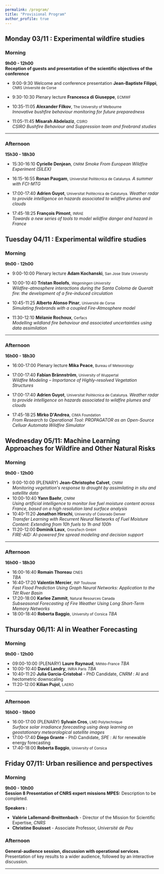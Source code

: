 ```yaml
---
permalink: /program/
title: "Provisional Program"
author_profile: true
---
```

## Monday 03/11 : Experimental wildfire studies

### Morning
**9h00 - 12h00**  
**Reception of guests and presentation of the scientific objectives of the conference**

- 9:00-9:30 Welcome and conference presentation   **Jean-Baptiste Filippi**, <small>CNRS Université de Corse</small>  

- 9:30-10:30 Plenary lecture   **Francesca di Giuseppe**, <small>ECMWF</small>    

- 10:35-11:05 **Alexander Filkov**, <small>The University of Melbourne</small>    
      *Innovative bushfire behaviour monitoring for future preparedness*

- 11:05-11:45 **Misarah Abdelaziz**, <small>CSIRO</small>    
      *CSIRO Bushfire Behaviour and Suppression team and firebrand studies*

---
### Afternoon
**15h30 - 18h30**
- 15:30-16:10 **Cyrielle Denjean**, <small>CNRM</small>
      *Smoke From European Wildfire Experiment (SILEX)*

- 16:15-16:55 **Ronan Paugam**, <small>Universitat Politècnica de Catalunya.</small>
      *A summer with FCI-MTG*

- 17:00-17:40 **Adrien Guyot**, <small>Universitat Politècnica de Catalunya.</small>
      *Weather radar to provide intelligence on hazards associated to wildfire plumes and clouds*

- 17:45-18:25 **François Pimont**, <small>INRAE</small>    
      *Towards a new series of tools to model wildfire danger and hazard in France*


## Tuesday 04/11 : Experimental wildfire studies

### Morning
**9h00 - 12h00**  

- 9:00-10:00 Plenary lecture **Adam Kochanski**, <small>San Jose State University </small>  

- 10:00-10:40 **Tristan Roelofs**,  <small>*Wageningen University*</small>   
        *Wildfire-atmosphere interactions during the Santa Coloma de Queralt fire: the development of a fire-induced circulation*

- 10:45-11:25 **Alberto Alonso Pinar**,  <small>Université de Corse</small>   
        *Simulating firebrands with a coupled Fire-Atmosphere model* 

- 11:30-12:10 **Mélanie Rochoux**, <small>Cerfacs</small>    
      *Modelling wildland fire behaviour and associated uncertainties using data assimilation*
---
### Afternoon
**16h00 - 18h30**
- 16:00-17:00 Plenary lecture **Mika Peace**, <small>Bureau of Meteorology</small>  

- 17:00-17:40 **Fabian Brännström**,  <small>University of Wuppertal</small>   
  *Wildfire Modeling – Importance of Highly-resolved Vegetation Structures* 

- 17:00-17:40 **Adrien Guyot**, <small>Universitat Politècnica de Catalunya.</small>
      *Weather radar to provide intelligence on hazards associated to wildfire plumes and clouds*

- 17:45-18:25 **Mirko D'Andrea**,  <small>CIMA Foundation</small>     
    *From Research to Operational Tool: PROPAGATOR as an Open-Source Celluar Automata Wildfire Simulator*

## Wednesday 05/11: Machine Learning Approaches for Wildfire and Other Natural Risks

### Morning
**9h00 - 12h00**  
<!--**Session 4 : AI approaches for wildfire prediction** *(Chair: ?)*  
 The session will be dedicated to discussing recent applications and innovations pathways in the prevention of wildfire risk through AI.-->

- 9:00-10:00 (PLENARY)   **Jean-Christophe Calvet**, <small>CNRM</small>    
      *Monitoring vegetation's response to drought by assimilating in situ and satellite data*
- 10:00-10:40   **Yann Baehr**, <small>CNRM</small>     
    *Using artificial intelligence to monitor live fuel moisture content across France, based on a high resolution land surface analysis*
- 10:40-11:20 **Jonathon Hirschi**,  <small>University of Colorado Denver</small>   
    *Transfer Learning with Recurrent Neural Networks of Fuel Moisture Content: Extending from 10h fuels to 1h and 100h*
- 11:20-12:00  **Dominik Laux**, <small>OroraTech GmbH</small>     
    *FIRE-AID: AI-powered fire spread modeling and decision support*
---

### Afternoon
**16h00 - 18h30**  
<!-- **Session 5 : AI for the prevention of extreme events and resource management** *(Chair: )*  
This session will focus on recent applications of AI and research perspectives regarding the prediction of extreme weather events and improved risk prevention.-->
-  16:00-16:40 **Romain Thoreau**  <small>CNES</small>   
    *TBA* 
-  16:40-17:20 **Valentin Mercier**, <small>INP Toulouse</small>    
    *Fast Flood Prediction Using Graph Neural Networks: Application to the Têt River Basin*
-  17:20-18:00 **Karlee Zammit**,  <small>Natural Resources Canada</small>   
    *Subseasonal Forecasting of Fire Weather Using Long Short-Term Memory Networks* 
-  18:00-18:40 **Roberta Baggio**,  <small>University of Corsica</small>
    *TBA*
## Thursday 06/11: AI in Weather Forecasting

### Morning
**9h00 - 12h00**  
<!--**Session 6 : AI innovations in weather Forecasting** *(Chair: ?)*  
 This session aims to provide a global perspective on the recent rise of AI methods in various aspects of weather forecasting.-->

- 09:00-10:00 (PLENARY) **Laure Raynaud**, <small>Météo-France</small>   *TBA*
- 10:00-10:40 **David Landry**, <small>INRIA Paris</small>     *TBA*
- 10:40-11:20 **Julia Garcia-Cristobal** - PhD Candidate, *CNRM* : AI and hectometric downscaling
- 11:20-12:00 **Kilian Pujol**, <small>LAERO</small> 
---

### Afternoon
**16h00 - 19h00**  
<!-- **Session 7 : Weather downscaling and nowcasting** *(Chair: ?)*  
This session will explore some recent and on-going applications of AI in nowcasting and super-resolution of meteorological data. -->
- 16:00-17:00 (PLENARY) **Sylvain Cros**, <small>LMD Polytechnique</small>   
    *Surface solar irradiance forecasting using deep learning on geostationary meteorological satellite images*
- 17:00-17:40 **Diego Grante** - PhD Candidate, *SPE* : AI for renewable energy forecasting
- 17:40-18:00 **Roberta Baggio**,  <small>University of Corsica</small>

## Friday 07/11: Urban resilience and perspectives

### Morning 
**9h00 - 10h00**  
**Session 8 Presentation of CNRS expert missions MPES:**
Description to be completed.

**Speakers :**  
- **Valérie Lallemand-Breittenbach** - Director of the Mission for Scientific Expertise, *CNRS*
- **Christine Bouisset** -  Associate Professor, *Université de Pau*

### Afternoon   
<!-- ** Session 9 : -->
 **General-audience session, discussion with operational services**. 
Presentation of key results to a wider audience, followed by an interactive discussion.




---

